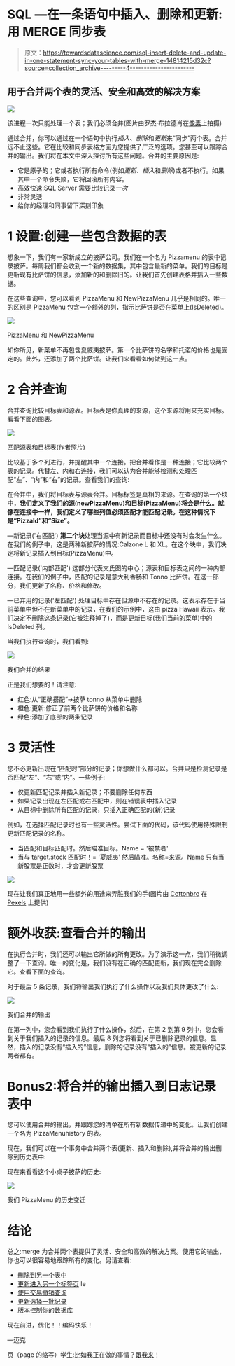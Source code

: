 # SQL —在一条语句中插入、删除和更新:用 MERGE 同步表

> 原文：<https://towardsdatascience.com/sql-insert-delete-and-update-in-one-statement-sync-your-tables-with-merge-14814215d32c?source=collection_archive---------4----------------------->

## 用于合并两个表的灵活、安全和高效的解决方案

![](img/9a82337a63dc39c7e62728bf263542bb.png)

该进程一次只能处理一个表；我们必须合并(图片由罗杰·布拉德肖在[像素](https://unsplash.com/photos/1PPoNhMzAmY)上拍摄)

通过合并，你可以通过在一个语句中执行*插入*、*删除*和*更新*来“同步”两个表。合并远不止这些。它在比较和同步表格方面为您提供了广泛的选项。您甚至可以跟踪合并的输出。我们将在本文中深入探讨所有这些问题。合并的主要原因是:

*   它是原子的；它或者执行所有命令(例如*更新*、*插入*和*删除*)或者不执行。如果其中一个命令失败，它将回滚所有内容。
*   高效快速:SQL Server 需要比较记录*一次*
*   非常灵活
*   给你的经理和同事留下深刻印象

# 1 设置:创建一些包含数据的表

想象一下，我们有一家新成立的披萨公司。我们在一个名为 Pizzamenu 的表中记录披萨。每周我们都会收到一个新的数据集，其中包含最新的菜单。我们的目标是更新现有比萨饼的信息，添加新的和删除旧的。让我们首先创建表格并插入一些数据。

在这些查询中，您可以看到 PizzaMenu 和 NewPizzaMenu 几乎是相同的。唯一的区别是 PizzaMenu 包含一个额外的列，指示比萨饼是否在菜单上(IsDeleted)。

![](img/53f0f8079bd5249eb011c8d6348c04c4.png)

PizzaMenu 和 NewPizzaMenu

如你所见，新菜单不再包含夏威夷披萨。第一个比萨饼的名字和托诺的价格也是固定的。此外，还添加了两个比萨饼。让我们来看看如何做到这一点。

# 2 合并查询

合并查询比较目标表和源表。目标表是你真理的来源，这个来源将用来充实目标。看看下面的图表。

![](img/2ce927555d8573adf786c8d49f35742d.png)

匹配源表和目标表(作者照片)

比较基于多个列进行，并提醒其中一个连接。把合并看作是一种连接；它比较两个表的记录。代替左、内和右连接，我们可以认为合并能够检测和处理匹配“左”、“内”和“右”的记录。查看我们的查询:

在合并中，我们将目标表与源表合并。目标标签是真相的来源。在查询的第一个块**中，我们定义了我们的源(newPizzaMenu)和目标(PizzaMenu)将会是什么。就像在连接中一样，我们定义了哪些列值必须匹配才能匹配记录。在这种情况下是“PizzaId”和“Size”。**

—新记录('右匹配')
**第二个块**处理当源中有新记录而目标中还没有时会发生什么。在我们的例子中，这是两种新披萨的情况:Calzone L 和 XL。在这个块中，我们决定将新记录插入到目标(PizzaMenu)中。

—匹配记录('内部匹配')
这部分代表文氏图的中心；源表和目标表之间的一种内部连接。在我们的例子中，匹配的记录是意大利香肠和 Tonno 比萨饼。在这一部分，我们更新了名称、价格和修改。

—已弃用的记录('左匹配')
处理目标中存在但源中不存在的记录。这表示存在于当前菜单中但不在新菜单中的记录，在我们的示例中，这由 pizza Hawaii 表示。我们决定不删除这条记录(它被注释掉了)，而是更新目标(我们当前的菜单)中的 IsDeleted 列。

当我们执行查询时，我们看到:

![](img/4148c9793a840aff32aabffa7d739cb0.png)

我们合并的结果

正是我们想要的！请注意:

*   红色:从“正确搭配”→披萨 tonno 从菜单中删除
*   橙色:更新:修正了前两个比萨饼的价格和名称
*   绿色:添加了底部的两条记录

# 3 灵活性

您不必更新出现在“匹配时”部分的记录；你想做什么都可以。合并只是检测记录是否匹配“左”、“右”或“内”。一些例子:

*   仅更新匹配记录并插入新记录；不要删除任何东西
*   如果记录出现在左匹配或右匹配中，则在错误表中插入记录
*   从目标中删除所有匹配的记录，只插入正确匹配的(新)记录

例如，在选择匹配记录时也有一些灵活性。尝试下面的代码，该代码使用特殊限制更新匹配记录的名称。

*   当匹配和目标匹配时。然后瞄准目标。Name = '被禁者'
*   当与 target.stock 匹配时！= '夏威夷'
    然后瞄准。名称=来源。Name
    只有当新股票是正数时，才会更新股票

![](img/f264c244aa852c22eadf110dc37077b8.png)

现在让我们真正地用一些额外的用途来弄脏我们的手(图片由 [Cottonbro](https://www.pexels.com/@cottonbro) 在 [Pexels](https://www.pexels.com/photo/person-in-blue-denim-jacket-holding-brown-wooden-stick-7568433/) 上提供)

# 额外收获:查看合并的输出

在执行合并时，我们还可以输出它所做的所有更改。为了演示这一点，我们稍微调整了一下查询。唯一的变化是，我们没有在正确的匹配更新，我们现在完全删除它。查看下面的查询。

对于最后 5 条记录，我们将输出我们执行了什么操作以及我们具体更改了什么:

![](img/2d6bfdb62be336b8f2010122b22b2042.png)

我们合并的输出

在第一列中，您会看到我们执行了什么操作，然后，在第 2 到第 9 列中，您会看到关于我们插入的记录的信息。最后 8 列您将看到关于已删除记录的信息。显然，插入的记录没有“插入的”信息，删除的记录没有“插入的”信息。被更新的记录两者都有。

# Bonus2:将合并的输出插入到日志记录表中

您可以使用合并的输出，并跟踪您的清单在所有新数据传递中的变化。让我们创建一个名为 PizzaMenuhistory 的表。

现在，我们可以在一个事务中合并两个表(更新、插入和删除),并将合并的输出删除到历史表中:

现在来看看这个小桌子披萨的历史:

![](img/7ea55120d3660c7ff33c424f946e01fd.png)

我们 PizzaMenu 的历史变迁

# 结论

总之:merge 为合并两个表提供了灵活、安全和高效的解决方案。使用它的输出，你也可以很容易地跟踪所有的变化。另请查看:

*   [删除到另一个表中](https://mikehuls.medium.com/sql-delete-into-another-table-b5b946a42299)
*   [更新进入另一个标签页](https://mikehuls.medium.com/sql-update-into-another-table-bfc3dff79a66) le
*   [使用交易撤销查询](https://mikehuls.medium.com/sql-rolling-back-statements-with-transactions-81937811e7a7)
*   [更新选择一批记录](https://mikehuls.medium.com/sql-update-select-in-one-query-b067a7e60136)
*   [版本控制你的数据库](https://mikehuls.medium.com/version-control-your-database-part-1-creating-migrations-and-seeding-992d86c90170)

现在前进，优化！！编码快乐！

—迈克

页（page 的缩写）学生:比如我正在做的事情？[跟我来](https://mikehuls.medium.com/)！